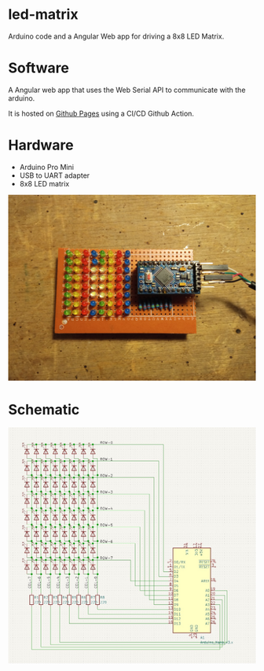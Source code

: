 # led-matrix
Arduino code and a Angular Web app for driving a 8x8 LED Matrix.

# Software
A Angular web app that uses the Web Serial API to communicate with the arduino.

It is hosted on [Github Pages](https://stopnoanime.github.io/led-matrix/) using a CI/CD Github Action.

# Hardware
- Arduino Pro Mini
- USB to UART adapter
- 8x8 LED matrix

![image of board](hardware.jpg) 

# Schematic
![schematic](schematic.jpg)